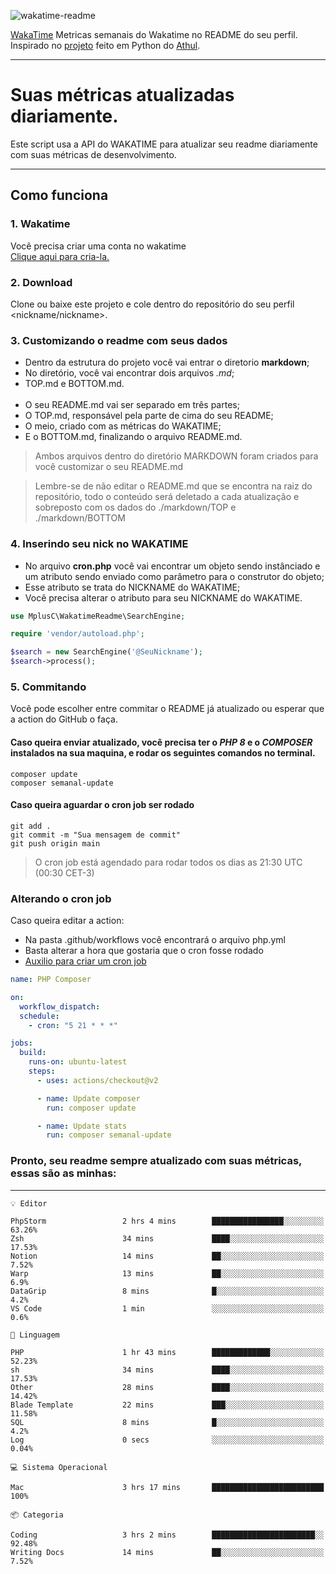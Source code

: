 ![wakatime-readme](https://socialify.git.ci/bymatheus/wakatime-readme/image?description=1&descriptionEditable=M%C3%A9tricas%20semanais%20do%20Wakatime%20no%20seu%20README%20de%20perfil.&font=KoHo&forks=1&language=1&owner=1&pattern=Signal&stargazers=1&theme=Dark)

[WakaTime](https://wakatime.com) Metricas semanais do Wakatime no README do seu perfil. <br>
Inspirado no [projeto](https://github.com/athul/waka-readme) feito em Python do [Athul](https://github.com/athul).
___

# Suas métricas atualizadas diariamente.
Este script usa a API do WAKATIME para atualizar seu readme diariamente com suas métricas de desenvolvimento.

___

## Como funciona

### 1. Wakatime
Você precisa criar uma conta no wakatime <br>
[Clique aqui para cria-la.](https://wakatime.com) 

### 2. Download
Clone ou baixe este projeto e cole dentro do repositório do seu perfil <nickname/nickname>.

### 3. Customizando o readme com seus dados
- Dentro da estrutura do projeto você vai entrar o diretorio **markdown**;  
- No diretório, você vai encontrar dois arquivos *.md*;
- TOP.md e BOTTOM.md.
<br><br>
- O seu README.md vai ser separado em três partes; 
- O TOP.md, responsável pela parte de cima do seu README;
- O meio, criado com as métricas do WAKATIME;
- E o BOTTOM.md, finalizando o arquivo README.md.<br>

> Ambos arquivos dentro do diretório MARKDOWN foram criados para você customizar o seu README.md

> Lembre-se de não editar o README.md que se encontra na raiz do repositório, todo o conteúdo será deletado a cada atualização e sobreposto com os dados do ./markdown/TOP e ./markdown/BOTTOM

### 4. Inserindo seu nick no WAKATIME
- No arquivo **cron.php** você vai encontrar um objeto sendo instânciado e um atributo sendo enviado como parâmetro para o construtor do objeto;
- Esse atributo se trata do NICKNAME do WAKATIME;
- Você precisa alterar o atributo para seu NICKNAME do WAKATIME.

```php
use MplusC\WakatimeReadme\SearchEngine;

require 'vendor/autoload.php';

$search = new SearchEngine('@SeuNickname');
$search->process();
```

### 5. Commitando
Você pode escolher entre commitar o README já atualizado ou esperar que a action do GitHub o faça. <br>

#### Caso queira enviar atualizado, você precisa ter o *PHP 8* e o *COMPOSER* instalados na sua maquina, e rodar os seguintes comandos no terminal.
```composer
composer update
composer semanal-update 
```

#### Caso queira aguardar o cron job ser rodado 
```git 
git add .
git commit -m "Sua mensagem de commit"
git push origin main
```

>O cron job está agendado para rodar todos os dias as 21:30 UTC (00:30 CET-3) 

### Alterando o cron job
Caso queira editar a action:

- Na pasta .github/workflows você encontrará o arquivo php.yml
- Basta alterar a hora que gostaria que o cron fosse rodado
- [Auxilio para criar um cron job](https://crontab.guru)

```yml
name: PHP Composer

on:
  workflow_dispatch:
  schedule:
    - cron: "5 21 * * *"

jobs:
  build:
    runs-on: ubuntu-latest
    steps:
      - uses: actions/checkout@v2

      - name: Update composer
        run: composer update

      - name: Update stats
        run: composer semanal-update
```

### Pronto, seu readme sempre atualizado com suas métricas, essas são as minhas:

___
```text
💡 Editor

PhpStorm                 2 hrs 4 mins        ████████████████░░░░░░░░░     63.26%
Zsh                      34 mins             ████░░░░░░░░░░░░░░░░░░░░░     17.53%
Notion                   14 mins             ██░░░░░░░░░░░░░░░░░░░░░░░      7.52%
Warp                     13 mins             ██░░░░░░░░░░░░░░░░░░░░░░░       6.9%
DataGrip                 8 mins              █░░░░░░░░░░░░░░░░░░░░░░░░       4.2%
VS Code                  1 min               ░░░░░░░░░░░░░░░░░░░░░░░░░       0.6%
```
```text
💬 Linguagem

PHP                      1 hr 43 mins        █████████████░░░░░░░░░░░░     52.23%
sh                       34 mins             ████░░░░░░░░░░░░░░░░░░░░░     17.53%
Other                    28 mins             ████░░░░░░░░░░░░░░░░░░░░░     14.42%
Blade Template           22 mins             ███░░░░░░░░░░░░░░░░░░░░░░     11.58%
SQL                      8 mins              █░░░░░░░░░░░░░░░░░░░░░░░░       4.2%
Log                      0 secs              ░░░░░░░░░░░░░░░░░░░░░░░░░      0.04%
```
```text
💻 Sistema Operacional

Mac                      3 hrs 17 mins       █████████████████████████       100%
```
```text
📦 Categoria

Coding                   3 hrs 2 mins        ███████████████████████░░     92.48%
Writing Docs             14 mins             ██░░░░░░░░░░░░░░░░░░░░░░░      7.52%
```
